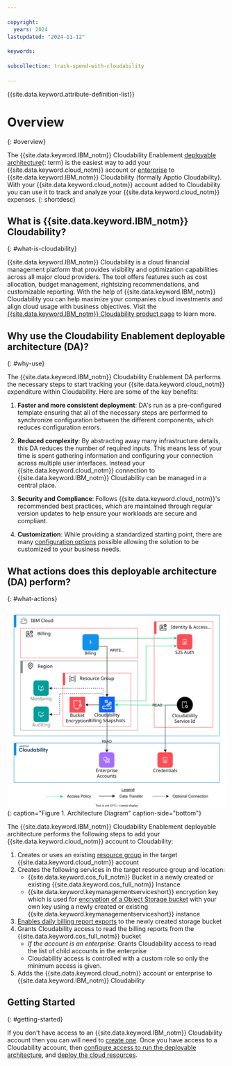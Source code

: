```yaml
---

copyright:
  years: 2024
lastupdated: "2024-11-12"

keywords:

subcollection: track-spend-with-cloudability

---
```


{{site.data.keyword.attribute-definition-list}}

# Overview
{: #overview}

The {{site.data.keyword.IBM_notm}} Cloudability Enablement [deployable architecture](#x10293733){: term} is the easiest way to add your {{site.data.keyword.cloud_notm}} account or [enterprise](/docs/enterprise-management?topic=enterprise-management-what-is-enterprise) to {{site.data.keyword.IBM_notm}} Cloudability (formally Apptio Cloudability). With your {{site.data.keyword.cloud_notm}} account added to Cloudability you can use it to track and analyze your {{site.data.keyword.cloud_notm}} expenses.
{: shortdesc}

## What is {{site.data.keyword.IBM_notm}} Cloudability?
{: #what-is-cloudability}

{{site.data.keyword.IBM_notm}} Cloudability is a cloud financial management platform that provides visibility and optimization capabilities across all major cloud providers. The tool offers features such as cost allocation, budget management, rightsizing recommendations, and customizable reporting. With the help of {{site.data.keyword.IBM_notm}} Cloudability you can help maximize your companies cloud investments and align cloud usage with business objectives.
Visit the [{{site.data.keyword.IBM_notm}} Cloudability product page](https://www.apptio.com/products/cloudability/) to learn more.

## Why use the Cloudability Enablement deployable architecture (DA)?
{: #why-use}

The {{site.data.keyword.IBM_notm}} Cloudability Enablement DA performs the necessary steps to start tracking your {{site.data.keyword.cloud_notm}} expenditure within Cloudability. Here are some of the key benefits:

1. **Faster and more consistent deployment**: DA's run as a pre-configured template ensuring that all of the necessary steps are performed to synchronize configuration between the different components, which reduces configuration errors.

2. **Reduced complexity**: By abstracting away many infrastructure details, this DA reduces the number of required inputs. This means less of your time is spent gathering information and configuring your connection across multiple user interfaces. Instead your {{site.data.keyword.cloud_notm}} connection to {{site.data.keyword.IBM_notm}} Cloudability can be managed in a central place.

3. **Security and Compliance**: Follows {{site.data.keyword.cloud_notm}}'s recommended best practices, which are maintained through regular version updates to help ensure your workloads are secure and compliant.

4. **Customization**: While providing a standardized starting point, there are many [configuration options](/docs/track-spend-with-cloudability?topic=track-spend-with-cloudability-configure) possible allowing the solution to be customized to your business needs.

## What actions does this deployable architecture (DA) perform?
{: #what-actions}

![Architectural Diagram](./images/cloudability-all-inclusive-onboarding.svg){: caption="Figure 1. Architecture Diagram" caption-side="bottom"}

The {{site.data.keyword.IBM_notm}} Cloudability Enablement deployable architecture performs the following steps to add your {{site.data.keyword.cloud_notm}} account to Cloudability:

1. Creates or uses an existing [resource group](/docs/account?topic=account-rgs&interface=ui) in the target {{site.data.keyword.cloud_notm}} account
2. Creates the following services in the target resource group and location:
    - {{site.data.keyword.cos_full_notm}} Bucket in a newly created or existing {{site.data.keyword.cos_full_notm}} Instance
    - {{site.data.keyword.keymanagementserviceshort}} encryption key which is used for [encryption of a Object Storage bucket](/docs/cloud-object-storage?topic=cloud-object-storage-encryption) with your own key using a newly created or existing {{site.data.keyword.keymanagementserviceshort}} instance
3. [Enables daily billing report exports](/docs/billing-usage?topic=billing-usage-exporting-your-usage&interface=ui#enable-export-usage) to the newly created storage bucket
4. Grants Cloudability access to read the billing reports from the {{site.data.keyword.cos_full_notm}} bucket
    - *If the account is an enterprise*: Grants Cloudability access to read the list of child accounts in the enterprise
    - Cloudability access is controlled with a custom role so only the minimum access is given.
5. Adds the {{site.data.keyword.cloud_notm}} account or enterprise to {{site.data.keyword.IBM_notm}} Cloudability

## Getting Started
{: #getting-started}

If you don't have access to an {{site.data.keyword.IBM_notm}} Cloudability account then you can will need to [create one](/docs/track-spend-with-cloudability?topic=track-spend-with-cloudability-cloudability). Once you have access to a Cloudability account, then [configure access to run the deployable architecture](/docs/track-spend-with-cloudability?topic=track-spend-with-cloudability-planning), and [deploy the cloud resources](/docs/track-spend-with-cloudability?topic=track-spend-with-cloudability-deploy-cloud).
